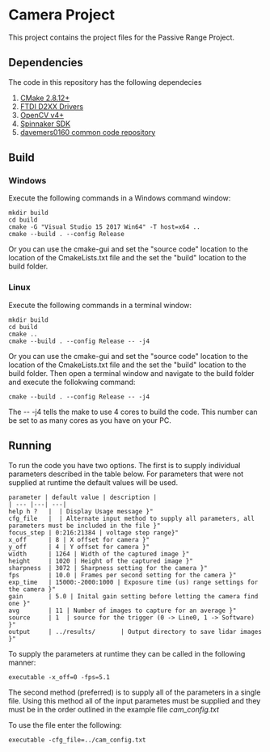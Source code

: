 # Camera  Project

This project contains the project files for the Passive Range Project.


## Dependencies

The code in this repository has the following dependecies

1. [CMake 2.8.12+](https://cmake.org/download/)
2. [FTDI D2XX Drivers](https://www.ftdichip.com/Drivers/D2XX.htm)
3. [OpenCV v4+](https://opencv.org/releases/)
4. [Spinnaker SDK](https://www.flir.com/products/spinnaker-sdk/)
5. [davemers0160 common code repository](https://github.com/davemers0160/Common)

## Build

### Windows

Execute the following commands in a Windows command window:

```
mkdir build
cd build
cmake -G "Visual Studio 15 2017 Win64" -T host=x64 ..
cmake --build . --config Release
```

Or you can use the cmake-gui and set the "source code" location to the location of the CmakeLists.txt file and the set the "build" location to the build folder. 

### Linux

Execute the following commands in a terminal window:

```
mkdir build
cd build
cmake ..
cmake --build . --config Release -- -j4
```

Or you can use the cmake-gui and set the "source code" location to the location of the CmakeLists.txt file and the set the "build" location to the build folder. Then open a terminal window and navigate to the build folder and execute the follokwing command:

```
cmake --build . --config Release -- -j4
```

The -- -j4 tells the make to use 4 cores to build the code.  This number can be set to as many cores as you have on your PC.

## Running

To run the code you have two options.  The first is to supply individual parameters described in the table below.  For parameters that were not supplied at runtime the default values will be used.

```
parameter | default value | description |
| --- |---| ---|
help h ?   |  | Display Usage message }"
cfg_file   |  | Alternate input method to supply all parameters, all parameters must be included in the file }"
focus_step | 0:216:21384 | voltage step range}"
x_off      | 8 | X offset for camera }"
y_off      | 4 | Y offset for camera }"
width      | 1264 | Width of the captured image }"
height     | 1020 | Height of the captured image }"
sharpness  | 3072 | Sharpness setting for the camera }"
fps        | 10.0 | Frames per second setting for the camera }"
exp_time   | 15000:-2000:1000 | Exposure time (us) range settings for the camera }"
gain       | 5.0 | Inital gain setting before letting the camera find one }"
avg        | 11 | Number of images to capture for an average }"
source     | 1  | source for the trigger (0 -> Line0, 1 -> Software) }"
output     | ../results/       | Output directory to save lidar images }"
```
To supply the parameters at runtime they can be called in the following manner:

```
executable -x_off=0 -fps=5.1
```

The second method (preferred) is to supply all of the parameters in a single file.  Using this method all of the input parametes must be supplied and they must be in the order outlined in the example file *cam_config.txt*

To use the file enter the following:

```
executable -cfg_file=../cam_config.txt
```
